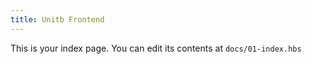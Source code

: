 ```yaml
---
title: Unitb Frontend
---
```


This is your index page. You can edit its contents at `docs/01-index.hbs`
